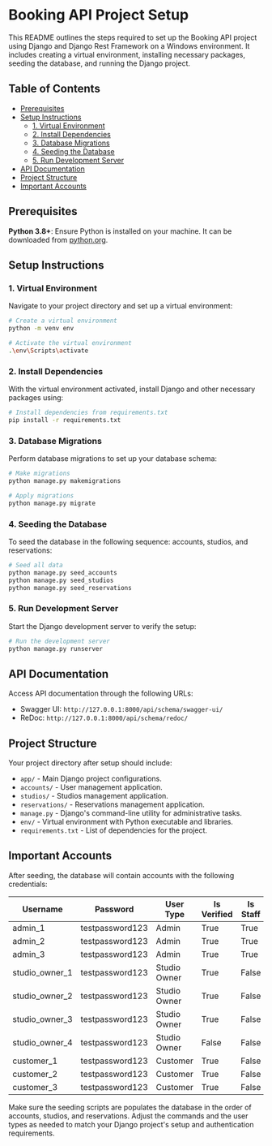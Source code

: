 # Booking API Project Setup

This README outlines the steps required to set up the Booking API project using Django and Django Rest Framework on a Windows environment. It includes creating a virtual environment, installing necessary packages, seeding the database, and running the Django project.

## Table of Contents

- [Prerequisites](#prerequisites)
- [Setup Instructions](#setup-instructions)
  - [1. Virtual Environment](#1-virtual-environment)
  - [2. Install Dependencies](#2-install-dependencies)
  - [3. Database Migrations](#3-database-migrations)
  - [4. Seeding the Database](#4-seeding-the-database)
  - [5. Run Development Server](#5-run-development-server)
- [API Documentation](#api-documentation)
- [Project Structure](#project-structure)
- [Important Accounts](#important-accounts)

## Prerequisites

**Python 3.8+**: Ensure Python is installed on your machine. It can be downloaded from [python.org](https://www.python.org/downloads/).

## Setup Instructions

### 1. Virtual Environment

Navigate to your project directory and set up a virtual environment:

```bash
# Create a virtual environment
python -m venv env

# Activate the virtual environment
.\env\Scripts\activate
```

### 2. Install Dependencies

With the virtual environment activated, install Django and other necessary packages using:

```bash
# Install dependencies from requirements.txt
pip install -r requirements.txt
```

### 3. Database Migrations

Perform database migrations to set up your database schema:

```bash
# Make migrations
python manage.py makemigrations

# Apply migrations
python manage.py migrate
```

### 4. Seeding the Database

To seed the database in the following sequence: accounts, studios, and reservations:

```bash
# Seed all data
python manage.py seed_accounts
python manage.py seed_studios
python manage.py seed_reservations
```

### 5. Run Development Server

Start the Django development server to verify the setup:

```bash
# Run the development server
python manage.py runserver
```

## API Documentation

Access API documentation through the following URLs:

- Swagger UI: `http://127.0.0.1:8000/api/schema/swagger-ui/`
- ReDoc: `http://127.0.0.1:8000/api/schema/redoc/`

## Project Structure

Your project directory after setup should include:

- `app/` - Main Django project configurations.
- `accounts/` - User management application.
- `studios/` - Studios management application.
- `reservations/` - Reservations management application.
- `manage.py` - Django's command-line utility for administrative tasks.
- `env/` - Virtual environment with Python executable and libraries.
- `requirements.txt` - List of dependencies for the project.

## Important Accounts

After seeding, the database will contain accounts with the following credentials:

| Username       | Password         | User Type   | Is Verified | Is Staff |
|----------------|------------------|-------------|-------------|----------|
| admin_1        | testpassword123  | Admin       | True        | True     |
| admin_2        | testpassword123  | Admin       | True        | True     |
| admin_3        | testpassword123  | Admin       | True        | True     |
| studio_owner_1 | testpassword123  | Studio Owner| True        | False    |
| studio_owner_2 | testpassword123  | Studio Owner| True        | False    |
| studio_owner_3 | testpassword123  | Studio Owner| True        | False    |
| studio_owner_4 | testpassword123  | Studio Owner| False       | False    |
| customer_1     | testpassword123  | Customer    | True        | False    |
| customer_2     | testpassword123  | Customer    | True        | False    |
| customer_3     | testpassword123  | Customer    | True        | False    |


Make sure the seeding scripts are populates the database in the order of accounts, studios, and reservations. Adjust the commands and the user types as needed to match your Django project's setup and authentication requirements.
